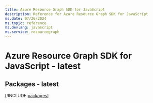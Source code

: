 ```yaml
---
title: Azure Resource Graph SDK for JavaScript
description: Reference for Azure Resource Graph SDK for JavaScript
ms.date: 07/26/2024
ms.topic: reference
ms.devlang: javascript
ms.service: resourcegraph
---
```

# Azure Resource Graph SDK for JavaScript - latest
## Packages - latest
[!INCLUDE [packages](resource-graph-index.md)]